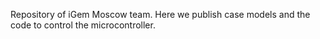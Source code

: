Repository of iGem Moscow team.
Here we publish case models and the code to control the microcontroller.
